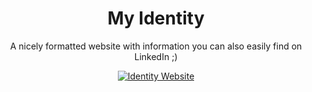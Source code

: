 <h1 align="center">
  My Identity
</h1>

<p align="center">
  A nicely formatted website with information you can also easily find on LinkedIn ;)
</p>

<div align="center">
  <a href="https://arkmyst.github.io">
    <img alt="Identity Website" src="https://img.shields.io/website?down_color=red&down_message=down&style=for-the-badge&up_color=green&up_message=up&url=https%3A%2F%2Fmloeper.me" />
  </a>
</div>
